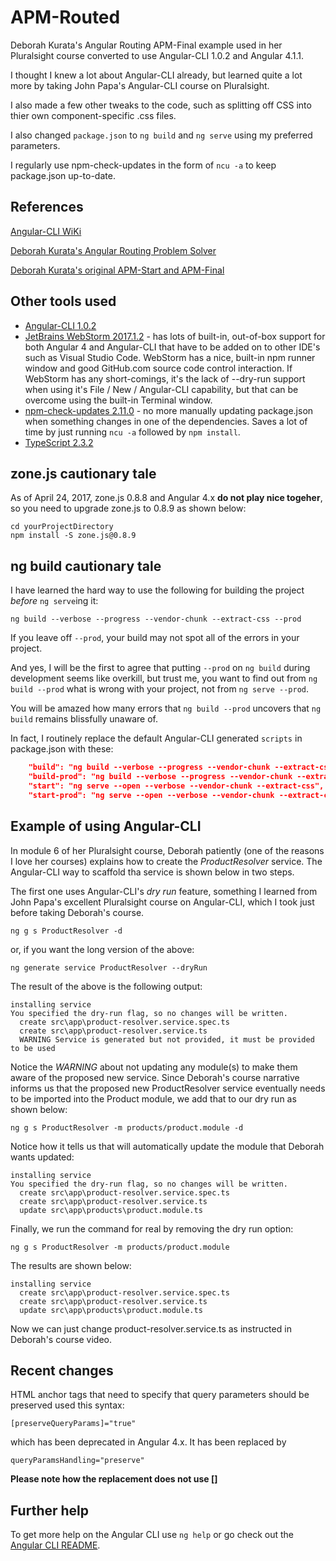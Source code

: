 # APM-Routed

Deborah Kurata's Angular Routing APM-Final example used in her Pluralsight course converted to use Angular-CLI 1.0.2 and Angular 4.1.1.

I thought I knew a lot about Angular-CLI already, but learned quite a lot more by taking John Papa's Angular-CLI course on Pluralsight.

I also made a few other tweaks to the code, such as splitting off CSS into thier own component-specific .css files.

I also changed `package.json` to `ng build` and `ng serve` using my preferred parameters.

I regularly use npm-check-updates in the form of `ncu -a` to keep package.json up-to-date.

## References

[Angular-CLI WiKi](https://github.com/angular/angular-cli/wiki)

[Deborah Kurata's Angular Routing Problem Solver](http://blogs.msmvps.com/deborahk/angular-routing-problem-solver/)

[Deborah Kurata's original APM-Start and APM-Final](https://github.com/DeborahK/Angular-Routing)

## Other tools used

* [Angular-CLI 1.0.2](https://github.com/angular/angular-cli/wiki)
* [JetBrains WebStorm 2017.1.2](https://www.jetbrains.com/webstorm/) - has lots of built-in, out-of-box support for both Angular 4 and Angular-CLI that have to be added on to other IDE's such as Visual Studio Code.  WebStorm has a nice, built-in npm runner window and good GitHub.com source code control interaction.  If WebStorm has any short-comings, it's the lack of --dry-run support when using it's File / New / Angular-CLI capability, but that can be overcome using the built-in Terminal window.
* [npm-check-updates 2.11.0](https://www.npmjs.com/package/npm-check-updates) - no more manually updating package.json when something changes in one of the dependencies.  Saves a lot of time by just running `ncu -a` followed by `npm install`.
* [TypeScript 2.3.2](https://www.npmjs.com/package/typescript)

## zone.js cautionary tale
As of April 24, 2017, zone.js 0.8.8 and Angular 4.x __do not play nice togeher__, so you need to upgrade zone.js to 0.8.9 as shown below:
```
cd yourProjectDirectory
npm install -S zone.js@0.8.9
```

## ng build cautionary tale

I have learned the hard way to use the following for building the project _before_ `ng serve`ing it:

```
ng build --verbose --progress --vendor-chunk --extract-css --prod
```

If you leave off `--prod`, your build may not spot all of the errors in your project.  

And yes, I will be the first to agree that putting `--prod` on `ng build` during development seems like overkill, but trust me, you want to find out from `ng build --prod` what is wrong with your project, not from `ng serve --prod`.

You will be amazed how many errors that `ng build --prod` uncovers that `ng build` remains blissfully unaware of.
 
In fact, I routinely replace the default Angular-CLI generated `scripts` in package.json with these:
```json
    "build": "ng build --verbose --progress --vendor-chunk --extract-css",
    "build-prod": "ng build --verbose --progress --vendor-chunk --extract-css --prod",
    "start": "ng serve --open --verbose --vendor-chunk --extract-css",
    "start-prod": "ng serve --open --verbose --vendor-chunk --extract-css --prod",
```

## Example of using Angular-CLI

In module 6 of her Pluralsight course, Deborah patiently (one of the reasons I love her courses) explains how to create the _ProductResolver_ service.
The Angular-CLI way to scaffold tha service is shown below in two steps.  

The first one uses Angular-CLI's _dry run_ feature, something I learned from John Papa's excellent Pluralsight course on Angular-CLI, which I took just before taking Deborah's course.

`ng g s ProductResolver -d`

or, if you want the long version of the above:

`ng generate service ProductResolver --dryRun`

The result of the above is the following output:

```
installing service
You specified the dry-run flag, so no changes will be written.
  create src\app\product-resolver.service.spec.ts
  create src\app\product-resolver.service.ts
  WARNING Service is generated but not provided, it must be provided to be used
```

Notice the _WARNING_ about not updating any module(s) to make them aware of the proposed new service.
Since Deborah's course narrative informs us that the proposed new ProductResolver service eventually needs to be imported into the Product module,
we add that to our dry run as shown below:

`ng g s ProductResolver -m products/product.module -d`


Notice how it tells us that will automatically update the module that Deborah wants updated:
```
installing service
You specified the dry-run flag, so no changes will be written.
  create src\app\product-resolver.service.spec.ts
  create src\app\product-resolver.service.ts
  update src\app\products\product.module.ts
```


Finally, we run the command for real by removing the dry run option:

`ng g s ProductResolver -m products/product.module`

The results are shown below:

```
installing service
  create src\app\product-resolver.service.spec.ts
  create src\app\product-resolver.service.ts
  update src\app\products\product.module.ts
```

Now we can just change product-resolver.service.ts as instructed in Deborah's course video.


## Recent changes

HTML anchor tags that need to specify that query parameters should be preserved used this syntax: 

`[preserveQueryParams]="true"` 

which has been deprecated in Angular 4.x.  It has been replaced by
 
 `queryParamsHandling="preserve"`
 
 __Please note how the replacement does not use []__

## Further help

To get more help on the Angular CLI use `ng help` or go check out the [Angular CLI README](https://github.com/angular/angular-cli/blob/master/README.md).


```
